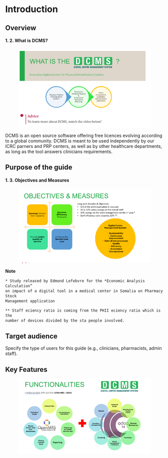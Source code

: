 # Introduction

## Overview

#### 1. 2. What is DCMS?

<figure><img src=".gitbook/assets/image (75).png" alt=""><figcaption></figcaption></figure>

DCMS is an open source software offering free licences evolving according to a global community. DCMS is meant to be used independently by our ICRC parners and PRP centers, as well as by other healthcare departments, as long as the tool answers clinicians requirements.

## Purpose of the guide

#### 1. 3. Objectives and Measures

<figure><img src=".gitbook/assets/image (76).png" alt=""><figcaption></figcaption></figure>

**Note**

```
* Study released by Edmond Lefebvre for the *Economic Analysis Calculation”
on impact of a digital tool in a medical center in Somalia on Pharmacy Stock
Management application
```

```
** Staff eciency ratio is coming from the PHII eciency ratio which is the
number of devices divided by the sta people involved.
```

## Target audience

Specify the type of users for this guide (e.g., clinicians, pharmacists, admin staff).

## Key Features

<figure><img src=".gitbook/assets/image (77).png" alt=""><figcaption></figcaption></figure>
